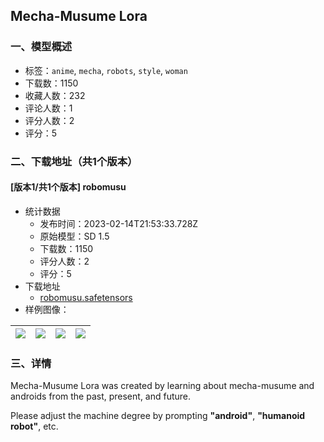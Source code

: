 ## Mecha-Musume Lora
### 一、模型概述

- 标签：`anime`, `mecha`, `robots`, `style`, `woman`
- 下载数：1150
- 收藏人数：232
- 评论人数：1
- 评分人数：2
- 评分：5

### 二、下载地址（共1个版本）

#### [版本1/共1个版本] robomusu

- 统计数据
  - 发布时间：2023-02-14T21:53:33.728Z
  - 原始模型：SD 1.5
  - 下载数：1150
  - 评分人数：2
  - 评分：5
- 下载地址
  - [robomusu.safetensors](https://civitai.com/api/download/models/9615)
- 样例图像：

| <img src="https://image.civitai.com/xG1nkqKTMzGDvpLrqFT7WA/80229755-b80a-451d-d3d2-bdfa87262f00/width=450/92878.jpeg" /> | <img src="https://image.civitai.com/xG1nkqKTMzGDvpLrqFT7WA/4a9b50b3-aa5c-43a2-bf19-e4deb5cd3b00/width=450/92897.jpeg" /> | <img src="https://image.civitai.com/xG1nkqKTMzGDvpLrqFT7WA/dd64bd42-f206-4886-c133-883ad3afeb00/width=450/92896.jpeg" /> | <img src="https://image.civitai.com/xG1nkqKTMzGDvpLrqFT7WA/28260bfc-6994-4de9-facf-fed9dde96a00/width=450/92895.jpeg" /> |
| ---- | ---- | ---- | ---- |


### 三、详情
<p>Mecha-Musume Lora was created by learning about mecha-musume and androids from the past, present, and future.</p><p>Please adjust the machine degree by prompting <strong>"android"</strong>, <strong>"humanoid robot"</strong>, etc.</p>